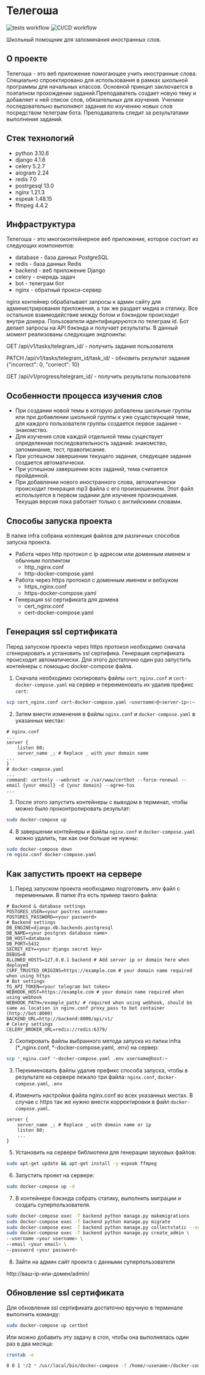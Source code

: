 # Телегоша

![tests workflow](https://github.com/deevgeny/telegosha/actions/workflows/tests_workflow.yaml/badge.svg)
![CI/CD workflow](https://github.com/deevgeny/telegosha/actions/workflows/ci_cd_workflow.yaml/badge.svg)

Школьный помощник для запоминания иностранных слов.

## О проекте
Телегоша - это веб приложение помогающее учить иностранные слова.
Специально спроектировано для использования в рамках школьной программы для
начальных классов. Основной принцип заключается в поэтапном прохождении
заданий.Преподаватель создает новую тему и добавляет к ней список слов, 
обязательных для изучения. Ученики последовательно выполняют задания по 
изучению новых слов посредством телеграм бота. Преподаватель следит за 
результатами выполнения заданий. 

## Стек технологий
* python 3.10.6
* django 4.1.6
* celery 5.2.7
* aiogram 2.24
* redis 7.0
* postrgesql 13.0
* nginx 1.21.3
* espeak 1.48.15
* ffmpeg 4.4.2

## Инфраструктура
Телегоша - это многоконтейнерное веб приложение, которое состоит из следующих
компонентов:
* database - база данных PostgreSQL
* redis - база данных Redis
* backend - веб приложение Django
* celery - очередь задач
* bot - телеграм бот
* nginx - обратный прокси-сервер

nginx контейнер обрабатывает запросы к админ сайту для администрирования 
приложения, а так же раздает медиа и статику. Все остальное взаимодействие 
между ботом и бэкэндом происходит внутри докера. Пользователи идентифицируются 
по телеграм id. Бот делает запросы на API бэкэнда и получает результаты. В 
данный момент реализованы следующие эндпоинты:

GET /api/v1/tasks/telegram_id/ - получить задания пользователя

PATCH /api/v1/tasks/telegram_id/task_id/ - обновить результат задания
{"incorrect": 0,
 "correct": 10}

GET /api/v1/progress/telegram_id/ - получить результаты пользователя


## Особенности процесса изучения слов
* При создании новой темы в которую добавлены школьные группы или  при 
добавлении школьной группы к уже существующей теме, для каждого пользователя 
группы создается первое задание - знакомство.
* Для изучения слов каждой отдельной темы существует определенная 
последовательность заданий: знакомство, запоминание, тест, правописание.
* При успешном завершении  текущего задания, следуещее задание создается 
автоматически.
* При успешном завершении всех заданий, тема считается пройденной.
* При добавлении нового иностранного слова, автоматически происходит генерация
mp3 файла с его произношением. Этот файл используется в первом задании
для изучения произношения. Текущая версия пока работает только с английскими
словами.

## Способы запуска проекта
В папке infra собрана коллекция файлов для различных способов запуска проекта.
- Работа через http протокол с ip адресом или доменным именем и обычным
поллингом
  - http_nginx.conf
  - http-docker-compose.yaml
- Работа через https протокол c доменным именем и вебхуком
  - https_nginx.conf
  - https-docker-compose.yaml
- Генерация ssl сертификата для домена
  - cert_nginx.conf
  - cert-docker-compose.yaml

## Генерация ssl сертификата
Перед запуском проекта через https протокол необходимо сначала сгенерировать 
 и установить ssl сертифика. 
Генерация сертификата происходит автоматически. Для этого достаточно один раз 
запустить контейнеры с помощью docker-compose файла.
1. Сначала необходимо скопировать файлы `cert_nginx.conf` и 
`cert-docker-compose.yaml` на сервер и переименовать их удалив префикс `cert`: 
```sh
scp cert_nginx.conf cert-docker-compose.yaml <username>@<server-ip>:~
```
2. Затем внести изменения в файлы `nginx.conf` и `docker-compose.yaml` в 
указанных местах:
```
# nginx.conf
...
server {
    listen 80;
    server_name _; # Replace _ with your domain name
...
}
# docker-compose.yaml
...
command: certonly --webroot -w /var/www/certbot --force-renewal --email {your email} -d {your domain} --agree-tos
...
```
3. После этого запустить контейнеры с выводом в терминал, чтобы можно было 
проконтролировать результат: 
```sh
sudo docker-compose up
```
4. В завершении контейнеры и файлы `nginx.conf` и `docker-compose.yaml` можно 
удалить, так как они больше не нужны:
```sh
sudo docker-compose down
rm nginx.conf docker-compose.yaml
```

## Как запустить проект на сервере
1. Перед запуском проекта необходимо подготовить .env файл с переменными. В 
папке ifra есть пример такого файла:
```
# Backend & database settings
POSTGRES_USER=<your postres username>
POSTGRES_PASSWORD=<your password>
# Backend settings
DB_ENGINE=django.db.backends.postgresql
DB_NAME=<your postgres database name>
DB_HOST=database
DB_PORT=5432
SECRET_KEY=<your django secret key>
DEBUG=0
ALLOWED_HOSTS=127.0.0.1 backend # Add server ip or domain here when deployed
CSRF_TRUSTED_ORIGINS=https://example.com # your domain name required when using https
# Bot settings
TG_API_TOKEN=<your telegram bot token>
WEBHOOK_HOST=https://example.com # your domain name required when using webhook
WEBHOOK_PATH=/example_path/ # required when using webhook, should be same as location in nginx.conf proxy_pass to bot container (http://bot:8000)
BACKEND_URL=http://backend:8000/api/v1/
# Celery settings
CELERY_BROKER_URL=redis://redis:6379/
```

2. Скопировать файлы выбранного метода запуска из папки infra
(*_nginx.conf, *-docker-compose.yaml, .env) на сервер: 
```sh
scp *_nginx.conf *-docker-compose.yaml .env username@host:~
```

3. Переименовать файлы удалив префикс способа запуска, чтобы в результате 
на сервере лежало три файла: `nginx.conf`, `docker-compose.yaml`, `.env`

4. Изменить настройки файла nginx.conf во всех указанных местах. В случае с 
https так же нужно внести корректировки в файл `docker-compose.yaml`. 
```
server {
    server_name _; # Replace _ with domain name or ip
    listen 80;
    ...
} 
```

5. Установить на сервере библиотеки для генерации звуковых файлов:
```sh
sudo apt-get update && apt-get install -y espeak ffmpeg
```

6. Запустить проект на сервере:
```sh
sudo docker-compose up -d
```

7. В контейнере бэкэнда собрать статику, выполнить миграции и создать
суперпользователя.
```sh
sudo docker-compose exec -T backend python manage.py makemigrations
sudo docker-compose exec -T backend python manage.py migrate
sudo docker-compose exec -T backend python manage.py collectstatic --no-input
sudo docker-compose exec -T backend python manage.py create_admin \
--username <your username> \
--email <your email> \
--password <your password> 
```

8. Зайти на админ сайт проекта с данными суперпользователя

http://ваш-ip-или-домен/admin/


## Обновление ssl сертификата

Для обновления ssl сертификата достаточно вручную в терминале выполнить 
команду:
```sh
sudo docker-compose up certbot
```

Или можно добавить эту задачу в cron, чтобы она выполнялась один раз в два 
месяца:
```sh
crontab -e

0 0 1 */2 * /usr/local/bin/docker-compose -f /home/<usename>/docker-compose.yaml up certbot
```